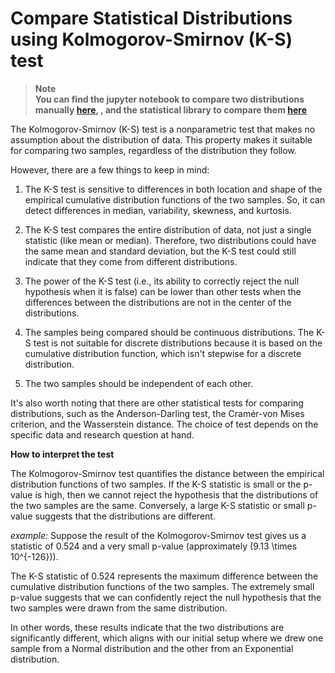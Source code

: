 # Compare Statistical Distributions using Kolmogorov-Smirnov (K-S) test

> **Note**<br/>
**You can find the jupyter notebook to compare two distributions manually [here](statistical_distribution_compare.ipynb), , and the statistical library to compare them [here](src/distribution_compare.py)**


The Kolmogorov-Smirnov (K-S) test is a nonparametric test that makes no assumption about the distribution of data. This property makes it suitable for comparing two samples, regardless of the distribution they follow.

However, there are a few things to keep in mind:

1. The K-S test is sensitive to differences in both location and shape of the empirical cumulative distribution functions of the two samples. So, it can detect differences in median, variability, skewness, and kurtosis. 

2. The K-S test compares the entire distribution of data, not just a single statistic (like mean or median). Therefore, two distributions could have the same mean and standard deviation, but the K-S test could still indicate that they come from different distributions.

3. The power of the K-S test (i.e., its ability to correctly reject the null hypothesis when it is false) can be lower than other tests when the differences between the distributions are not in the center of the distributions.

4. The samples being compared should be continuous distributions. The K-S test is not suitable for discrete distributions because it is based on the cumulative distribution function, which isn't stepwise for a discrete distribution.

5. The two samples should be independent of each other.

It's also worth noting that there are other statistical tests for comparing distributions, such as the Anderson-Darling test, the Cramér-von Mises criterion, and the Wasserstein distance. The choice of test depends on the specific data and research question at hand.

**How to interpret the test**

The Kolmogorov-Smirnov test quantifies the distance between the empirical distribution functions of two samples. If the K-S statistic is small or the p-value is high, then we cannot reject the hypothesis that the distributions of the two samples are the same. Conversely, a large K-S statistic or small p-value suggests that the distributions are different.

*example:*
Suppose the result of the Kolmogorov-Smirnov test gives us a statistic of 0.524 and a very small p-value (approximately \(9.13 \times 10^{-126}\)).

The K-S statistic of 0.524 represents the maximum difference between the cumulative distribution functions of the two samples. The extremely small p-value suggests that we can confidently reject the null hypothesis that the two samples were drawn from the same distribution.

In other words, these results indicate that the two distributions are significantly different, which aligns with our initial setup where we drew one sample from a Normal distribution and the other from an Exponential distribution.
